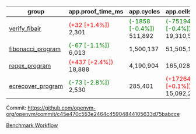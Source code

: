 | group | app.proof_time_ms | app.cycles | app.cells_used | leaf.proof_time_ms | leaf.cycles | leaf.cells_used |
| -- | -- | -- | -- | -- | -- | -- |
| [verify_fibair](https://github.com/openvm-org/openvm/blob/benchmark-results/benchmarks-pr/1255/verify_fibair-c45e470c553e2464c45904844105633d75babcce.md) |<span style='color: red'>(+32 [+1.4%])</span> 2,301 | <span style='color: green'>(-1858 [-0.4%])</span> 511,892 | <span style='color: green'>(-75194 [-0.4%])</span> 19,310,589 |- | - | - |
| [fibonacci_program](https://github.com/openvm-org/openvm/blob/benchmark-results/benchmarks-pr/1255/fibonacci-c45e470c553e2464c45904844105633d75babcce.md) |<span style='color: green'>(-67 [-1.1%])</span> 6,013 |  1,500,137 |  51,505,102 |- | - | - |
| [regex_program](https://github.com/openvm-org/openvm/blob/benchmark-results/benchmarks-pr/1255/regex-c45e470c553e2464c45904844105633d75babcce.md) |<span style='color: red'>(+437 [+2.4%])</span> 18,888 |  4,190,904 |  165,028,173 |- | - | - |
| [ecrecover_program](https://github.com/openvm-org/openvm/blob/benchmark-results/benchmarks-pr/1255/ecrecover-c45e470c553e2464c45904844105633d75babcce.md) |<span style='color: green'>(-73 [-2.8%])</span> 2,530 |  285,401 | <span style='color: red'>(+17264 [+0.1%])</span> 15,092,297 |- | - | - |


Commit: https://github.com/openvm-org/openvm/commit/c45e470c553e2464c45904844105633d75babcce

[Benchmark Workflow](https://github.com/openvm-org/openvm/actions/runs/12934602163)
